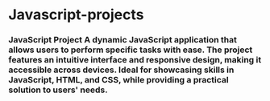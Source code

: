 # Javascript-projects
 ### JavaScript Project  A dynamic JavaScript application that allows users to perform specific tasks with ease. The project features an intuitive interface and responsive design, making it accessible across devices. Ideal for showcasing skills in JavaScript, HTML, and CSS, while providing a practical solution to users' needs.
